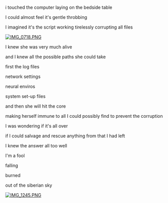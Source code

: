 i touched the computer laying on the bedside table

I could almost feel it's gentle throbbing

I imagined it's the script working tirelessly corrupting all files

[![IMG_0718.PNG](https://d23f6h5jpj26xu.cloudfront.net/7fzhmvbxmu3uw_small.png)](http://rafszul.svbtle.com/black-ice)

I knew she was very much alive

and I knew all the possible paths she could take

first the log files

network settings

neural enviros

system set-up files

and then she will hit the core

making herself immune to all I could possibly find to prevent the corruption

I was wondering if it's all over

if I could salvage and rescue anything from that I had left

I knew the answer all too well

I'm a fool

falling

burned

out of the siberian sky

[![IMG_1245.PNG](https://d23f6h5jpj26xu.cloudfront.net/lgw3wqke8aoug_small.png)](http://rafszul.svbtle.com/engaged)